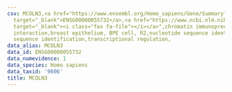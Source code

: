 ```yaml
---
csv: MCOLN3,<a href="https://www.ensembl.org/Homo_sapiens/Gene/Summary?db=core;g=ENSG00000055732"
  target="_blank">ENSG00000055732</a>,<a href="https://www.ncbi.nlm.nih.gov/pubmed/22863008"
  target="_blank"><i class="fas fa-file"></i></a>",chromatin immunoprecipitation assay,direct
  interaction,breast epithelium, BPE cell, R2,nucleotide sequence identification,nucleotide
  sequence identification,transcriptional regulation,
data_alias: MCOLN3
data_id: ENSG00000055732
data_numevidence: 1
data_species: Homo sapiens
data_taxid: '9606'
title: MCOLN3
---
```

